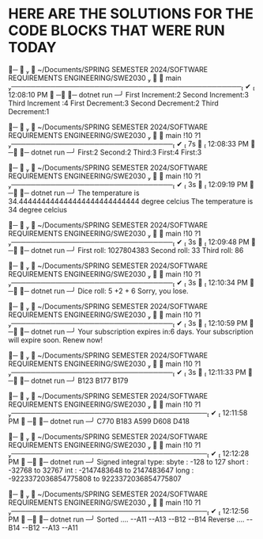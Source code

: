 # HERE ARE THE SOLUTIONS FOR THE CODE BLOCKS THAT WERE RUN TODAY

╭─    ~/Documents/SPRING SEMESTER 2024/SOFTWARE REQUIREMENTS ENGINEERING/SWE2030    main ─────────────────────────────────────────────── ✔  12:08:10 PM  ─╮
╰─ dotnet run                                                                                                                                                      ─╯
First Increment:2
Second Increment:3
Third Increment :4
First Decrement:3
Second Decrement:2
Third Decrement:1

╭─    ~/Documents/SPRING SEMESTER 2024/SOFTWARE REQUIREMENTS ENGINEERING/SWE2030    main !10 ?1 ───────────────────────────────── ✔  7s   12:08:33 PM  ─╮
╰─ dotnet run                                                                                                                                                      ─╯
First:2
Second:2
Third:3
 First:4
First:3

╭─    ~/Documents/SPRING SEMESTER 2024/SOFTWARE REQUIREMENTS ENGINEERING/SWE2030    main !10 ?1 ───────────────────────────────── ✔  3s   12:09:19 PM  ─╮
╰─ dotnet run                                                                                                                                                      ─╯
The temperature is 34.444444444444444444444444444 degree celcius
The temperature is 34 degree celcius

╭─    ~/Documents/SPRING SEMESTER 2024/SOFTWARE REQUIREMENTS ENGINEERING/SWE2030    main !10 ?1 ───────────────────────────────── ✔  3s   12:09:48 PM  ─╮
╰─ dotnet run                                                                                                                                                      ─╯
First roll: 1027804383
Second roll: 33
Third roll: 86

╭─    ~/Documents/SPRING SEMESTER 2024/SOFTWARE REQUIREMENTS ENGINEERING/SWE2030    main !10 ?1 ───────────────────────────────── ✔  3s   12:10:34 PM  ─╮
╰─ dotnet run                                                                                                                                                      ─╯
Dice roll: 5 +2 + 6
Sorry, you lose.

╭─    ~/Documents/SPRING SEMESTER 2024/SOFTWARE REQUIREMENTS ENGINEERING/SWE2030    main !10 ?1 ───────────────────────────────── ✔  3s   12:10:59 PM  ─╮
╰─ dotnet run                                                                                                                                                      ─╯
Your subscription expires in:6 days.
Your subscription will expire soon. Renew now!

╭─    ~/Documents/SPRING SEMESTER 2024/SOFTWARE REQUIREMENTS ENGINEERING/SWE2030    main !10 ?1 ───────────────────────────────── ✔  3s   12:11:33 PM  ─╮
╰─ dotnet run                                                                                                                                                      ─╯
B123
B177
B179

╭─    ~/Documents/SPRING SEMESTER 2024/SOFTWARE REQUIREMENTS ENGINEERING/SWE2030    main !10 ?1 ──────────────────────────────────────── ✔  12:11:58 PM  ─╮
╰─ dotnet run                                                                                                                                                      ─╯
C770
B183
A599
D608
D418

╭─    ~/Documents/SPRING SEMESTER 2024/SOFTWARE REQUIREMENTS ENGINEERING/SWE2030    main !10 ?1 ──────────────────────────────────────── ✔  12:12:28 PM  ─╮
╰─ dotnet run                                                                                                                                                      ─╯
Signed integral type:
sbyte : -128 to 127
short : -32768 to 32767
int : -2147483648 to 2147483647
long : -9223372036854775808 to 9223372036854775807

╭─    ~/Documents/SPRING SEMESTER 2024/SOFTWARE REQUIREMENTS ENGINEERING/SWE2030    main !10 ?1 ──────────────────────────────────────── ✔  12:12:56 PM  ─╮
╰─ dotnet run                                                                                                                                                      ─╯
Sorted ....
--A11
--A13
--B12
--B14
Reverse ....
--B14
--B12
--A13
--A11
